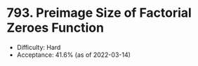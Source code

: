 # 793. Preimage Size of Factorial Zeroes Function
- Difficulty: Hard
- Acceptance: 41.6% (as of 2022-03-14)
